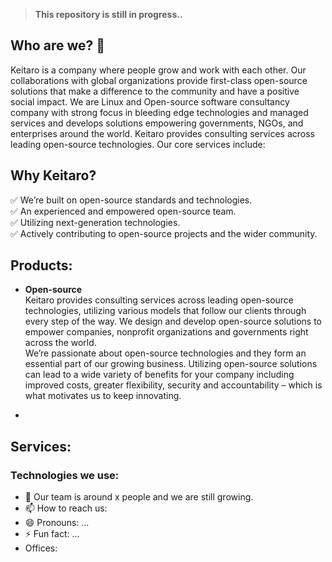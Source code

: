 > **This repository is still in progress..**
## Who are we? 👋

Keitaro is a company where people grow and work with each other. Our collaborations with global organizations provide first-class open-source solutions that make a difference to the community and have a positive social impact. We are Linux and Open-source software consultancy company with strong focus in bleeding edge technologies and managed services and develops solutions empowering governments, NGOs, and enterprises around the world. Keitaro provides consulting services across leading open-source technologies. Our core services include:


## Why Keitaro?
✅ We’re built on open-source standards and technologies. </br>
✅ An experienced and empowered open-source team. </br>
✅ Utilizing next-generation technologies. </br>
✅ Actively contributing to open-source projects and the wider community. </br>

## Products:
- **Open-source** </br>
Keitaro provides consulting services across leading open-source technologies, utilizing various models that follow our clients through every step of the way. We design and develop open-source solutions to empower companies, nonprofit organizations and governments right across the world.</br>
We’re passionate about open-source technologies and they form an essential part of our growing business. Utilizing open-source solutions can lead to a wide variety of benefits for your company including improved costs, greater flexibility, security and accountability – which is what motivates us to keep innovating.

-

## Services:


### Technologies we use:





- 🌱 Our team is around x people and we are still growing.
- 📫 How to reach us: 
- 😄 Pronouns: ...
- ⚡ Fun fact: ...
- Offices:









